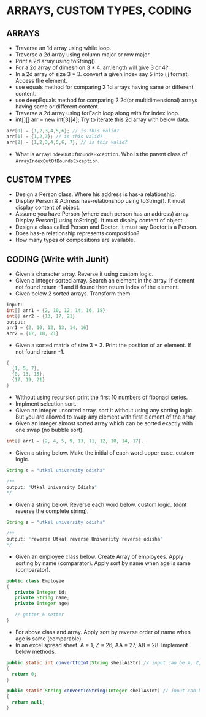 # ARRAYS, CUSTOM TYPES, CODING
## ARRAYS
* Traverse an 1d array using while loop.
* Traverse a 2d array using column major or row major.
* Print a 2d array using toString().
* For a 2d array of dimesnion 3 * 4. arr.length will give 3 or 4?
* In a 2d array of size 3 * 3. convert a given index say 5 into i,j format. Access the element.
* use equals method for comparing 2 1d arrays having same or different content.
* use deepEquals method for comparing 2 2d(or multidimensional) arrays having same or different content.
* Traverse a 2d array using forEach loop along with for index loop.
* int[][] arr = new int[3][4]; Try to iterate this 2d array with below data.
```java
arr[0] = {1,2,3,4,5,6}; // is this valid? 
arr[1] = {1,2,3}; // is this valid? 
arr[2] = {1,2,3,4,5,6, 7}; // is this valid? 
```
* What is `ArrayIndexOutOfBoundsException`. Who is the parent class of `ArrayIndexOutOfBoundsException`.

## CUSTOM TYPES
* Design a Person class. Where his address is has-a relationship.
* Display Person & Adrress has-relationshop using toString(). It must display content of object.
* Assume you have Person (where each person has an address) array. Display Person[] using toString(). It must display content of object.
* Design a class called Person and Doctor. It must say Doctor is a Person.
* Does has-a relationship represents composition?
* How many types of compositions are available.


## CODING (Write with Junit)
* Given a character array. Reverse it using custom logic.
* Given a integer sorted array. Search an element in the array. If element not found return -1 and if found then return index of the element.
* Given below 2 sorted arrays. Transform them.
```java
input:
int[] arr1 = {2, 10, 12, 14, 16, 18}
int[] arr2 = {13, 17, 21}
output:
arr1 = {2, 10, 12, 13, 14, 16}
arr2 = {17, 18, 21}
```
* Given a sorted matrix of size 3 * 3. Print the position of an element. If not found return -1.
```java
{ 
  {1, 5, 7},
  {8, 13, 15},
  {17, 19, 21}
}
```
* Without using recursion print the first 10 numbers of fibonaci series.
* Implment selection sort.
* Given an integer unsorted array. sort it without using any sorting logic. But you are allowed to swap any element with first element of the array.
* Given an integer almost sorted array which can be sorted exactly with one swap (no bubble sort). 
```java
int[] arr1 = {2, 4, 5, 9, 13, 11, 12, 10, 14, 17}.
```
* Given a string below. Make the initial of each word upper case. custom logic.
```java
String s = "utkal university odisha"

/**
output: "Utkal University Odisha"
*/
```
* Given a string below. Reverse each word below. custom logic. (dont reverse the complete string).
```java
String s = "utkal university odisha"

/**
output: "reverse Utkal reverse University reverse odisha"
*/
```
* Given an employee class below. Create Array of employees. Apply sorting by name (comparator). Apply sort by name when age is same (comparator).
```java
public class Employee
{
   private Integer id;
   private String name;
   private Integer age;

   // getter & setter
}
```
* For above class and array. Apply sort by reverse order of name when age is same (comparable)
* In an excel spread sheet. A = 1, Z = 26, AA = 27, AB = 28. Implement below methods.
```java
public static int convertToInt(String shellAsStr) // input can be A, Z, AA, AB
{
  return 0;
}

public static String convertToString(Integer shellAsInt) // input can be any integer
{
  return null;
}
```
